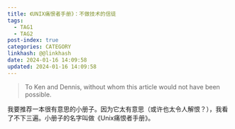 ```yaml
---
title: 《UNIX痛恨者手册》：不做技术的信徒
tags:
  - TAG1
  - TAG2
post-index: true
categories: CATEGORY
linkhash: @@linkhash
date: 2024-01-16 14:09:58
updated: 2024-01-16 14:09:58
---
```


 > To Ken and Dennis,
 > without whom this article
 > would not have been possible.

我要推荐一本很有意思的小册子。因为它太有意思（或许也太令人解恨？），我看了不下三遍。小册子的名字叫做《Unix痛恨者手册》。

